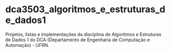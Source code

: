 # dca3503_algoritmos_e_estruturas_de_dados1
Projetos, listas e implementações da disciplina de Algoritmos e Estruturas de Dados 1 do DCA (Departamento de Engenharia de Computação e Automação) - UFRN.
